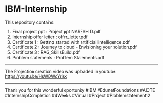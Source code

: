 # IBM-Internship

This repository contains:
  1. Final project ppt        : Project ppt NARESH D.pdf
  2. Internship offer letter  : offer_letter.pdf
  3. Certificate 1            : Getting started with artificiall intelligence.pdf
  4. Certificate 2            : Journey to cloud - Envisioning your solution.pdf
  5. Certificate 3            : RAG_SkillsBuild.pdf
  6. Problem sratements       : Problem Statements.pdf 

___________________________________________________________________________________

The Projection creation video was uploaded in youtube: https://youtu.be/HsWDWcYrisk

___________________________________________________________________________________

Thank you for this wonderful oportunity
#IBM #EdunetFoundations #AICTE #InternshipCompletion #4Weeks #Virtual #Project #Problemstatement12
